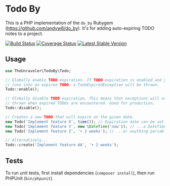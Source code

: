 Todo By
=======

This is a PHP implementation of the `do_by` Rubygem (https://github.com/andyw8/do_by). It's for adding auto-expiring TODO notes to a project.

[![Build Status](https://secure.travis-ci.org/theunraveler/todo_by.png)](http://travis-ci.org/theunraveler/todo_by)
[![Coverage Status](https://coveralls.io/repos/theunraveler/todo_by/badge.png?branch=master)](https://coveralls.io/r/theunraveler/todo_by?branch=master)
[![Latest Stable Version](https://poser.pugx.org/theunraveler/todo_by/v/stable.svg)](https://packagist.org/packages/theunraveler/todo_by)

Usage
-----

```php
use TheUnraveler\TodoBy\Todo;

// Globally enable TODO expiration. If TODO expiration is enabled and your code
// runs into an expired TODO, a TodoExpiredException will be thrown.
Todo::enable();

// Globally disable TODO expiration. This means that exceptions will not be
// thrown when expired TODOs are encountered. Good for production.
Todo::disable();

// Creates a new TODO that will expire on the given date.
new Todo('Implement feature X', time()); // Expiration date can be set with a timestamp,
new Todo('Implement feature Y', new \DateTime('now')); // ...a DateTime object,
new Todo('Implement feature Z', '+ 2 weeks'); // ...or anything parsable by new \DateTime.

// Alternatively...
Todo::create('Implement feature AA', '+ 2 weeks');
```

Tests
-----

To run unit tests, first install dependencies (`composer install`), then run
PHPUnit (`bin/phpunit`).
